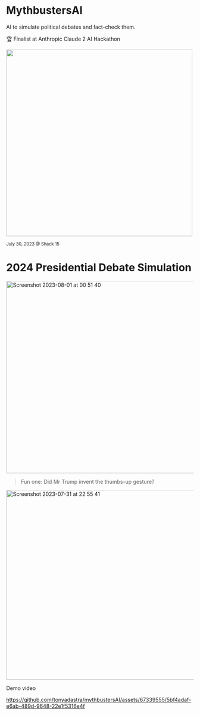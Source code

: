 # MythbustersAI
AI to simulate political debates and fact-check them.

🏆 Finalist at Anthropic Claude 2 AI Hackathon

<img src="https://github.com/tonyadastra/mythbustersAI/assets/67339555/e749cb08-e0db-499e-bb8b-7d30354406ff" width="500">

<sub>July 30, 2023 @ Shack 15</sub>


# 2024 Presidential Debate Simulation

<img width="515" alt="Screenshot 2023-08-01 at 00 51 40" src="https://github.com/tonyadastra/mythbustersAI/assets/67339555/d1eca462-1c5b-478a-9f60-f3e3ca1d47a0">


> Fun one: Did Mr Trump invent the thumbs-up gesture?
<img width="508" alt="Screenshot 2023-07-31 at 22 55 41" src="https://github.com/tonyadastra/mythbustersAI/assets/67339555/c4dd770b-62ed-4e97-aa48-10439b3968e0">


Demo video

https://github.com/tonyadastra/mythbustersAI/assets/67339555/5bf4adaf-e6ab-489d-9648-22e1f5316e4f
